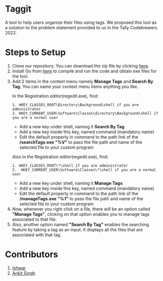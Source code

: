 # Taggit
A tool to help users organize their files using tags.
We proposed this tool as a solution to the problem statement provided to us in the Tally Codebrewers 2022.

# Steps to Setup
<ol>
<li> Clone our repository. You can download the zip file by clicking <a href="https://github.com/singhankit62000/Taggit/archive/refs/heads/master.zip">here</a>.
<li> Install Go from <a href="https://go.dev/dl/">here</a> to compile and run the code and obtain exe files for the tool.
<li> Add 2 items in the context menu namely <strong>Manage Tags</strong> and <strong>Search By Tag</strong>. You can name your context menu items anything you like.
  
<br>

In the Registration editor(regedit.exe), find:
<br>

  ``` 
  1. HKEY_CLASSES_ROOT\Directory\Background\shell if you are administrator
  2. HKEY_CURRENT_USER\Software\Classes\directory\Background\shell if you are a normal user
  ```

<ul>
<li> Add a new key under shell, naming it <strong>Search By Tag</strong>
<li> Add a new key inside this key, named command (mandatory name)
<li> Edit the default property in command to the path link of the <strong>/searchTags.exe "%V"</strong> to pass the file path and name of the selected file to your custom program <br>
</ul>

Also in the Registration editor(regedit.exe), find:
<br>

  ``` 
  1. HKEY_CLASSES_ROOT\*\shell if you are administrator
  2.  HKEY_CURRENT_USER\Software\Classes\*\shell if you are a normal user
  ```

<ul>
<li> Add a new key under shell, naming it <strong>Manage Tags</strong>
<li> Add a new key inside this key, named command (mandatory name)
<li> Edit the default property in command to the path link of the <strong>/manageTags.exe "%1"</strong> to pass the file path and name of the selected file to your custom program <br>
</ul>

<li> Now, whenever you right click on a file, there will be an option called <strong>"Manage Tags"</strong>, clicking on that option enables you to manage tags associated to that file.
<li> Also, another option named <strong>"Search By Tag"</strong> enables the searching feature by taking a tag as an input. It displays all the files that are associated with that tag.
</ol>

# Contributors 

1. <a href="https://github.com/ishwar00">Ishwar</a>
2. <a href="https://github.com/singhankit62000/">Ankit Singh</a>
